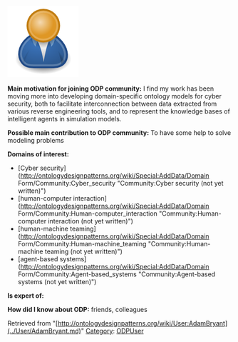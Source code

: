 [![Image:ODPUser.png](../images/a/a6/ODPUser.png)](../Image/ODPUser.png.md "Image:ODPUser.png")




  





__Main motivation for joining ODP community:__ I find my work has been moving more into developing domain-specific ontology models for cyber security, both to facilitate interconnection between data extracted from various reverse engineering tools, and to represent the knowledge bases of intelligent agents in simulation models.


__Possible main contribution to ODP community:__ To have some help to solve modeling problems


__Domains of interest:__



* [Cyber security](http://ontologydesignpatterns.org/wiki/Special:AddData/Domain Form/Community:Cyber_security "Community:Cyber security (not yet written)")
* [human-computer interaction](http://ontologydesignpatterns.org/wiki/Special:AddData/Domain Form/Community:Human-computer_interaction "Community:Human-computer interaction (not yet written)")
* [human-machine teaming](http://ontologydesignpatterns.org/wiki/Special:AddData/Domain Form/Community:Human-machine_teaming "Community:Human-machine teaming (not yet written)")
* [agent-based systems](http://ontologydesignpatterns.org/wiki/Special:AddData/Domain Form/Community:Agent-based_systems "Community:Agent-based systems (not yet written)")


__Is expert of:__


  

__How did I know about ODP:__ friends, colleagues






Retrieved from "[http://ontologydesignpatterns.org/wiki/User:AdamBryant](../User/AdamBryant.md)"
 [Category](http://ontologydesignpatterns.org/wiki/Special:Categories "Special:Categories"): [ODPUser](../Category/ODPUser.md "Category:ODPUser")